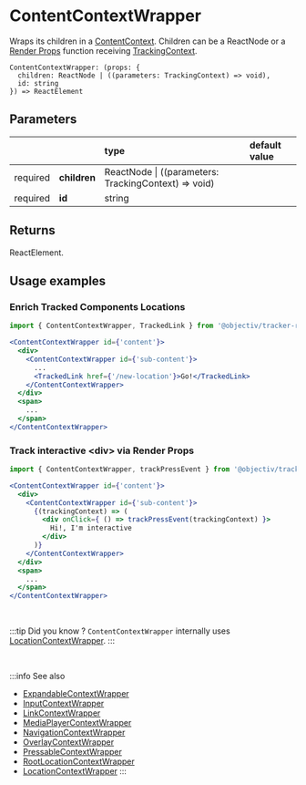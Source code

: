 # ContentContextWrapper

Wraps its children in a [ContentContext](/taxonomy/reference/location-contexts/ContentContext.md). Children can be a ReactNode or a [Render Props](https://reactjs.org/docs/render-props.html#using-props-other-than-render) function receiving [TrackingContext](/tracking/react/api-reference/common/providers/TrackingContext.md).   

```tsx
ContentContextWrapper: (props: { 
  children: ReactNode | ((parameters: TrackingContext) => void), 
  id: string
}) => ReactElement
```

## Parameters
|          |              | type                                                     | default value |
|:--------:|:-------------|:---------------------------------------------------------|:--------------|
| required | **children** | ReactNode &vert; ((parameters: TrackingContext) => void) |               |
| required | **id**       | string                                                   |               |

## Returns
ReactElement.

## Usage examples


### Enrich Tracked Components Locations
```jsx
import { ContentContextWrapper, TrackedLink } from '@objectiv/tracker-react';
```

```jsx
<ContentContextWrapper id={'content'}>
  <div>
    <ContentContextWrapper id={'sub-content'}>
      ...
      <TrackedLink href={'/new-location'}>Go!</TrackedLink>
    </ContentContextWrapper>
  </div>
  <span>
    ...
  </span>
</ContentContextWrapper>
```

### Track interactive &lt;div&gt; via Render Props
```jsx
import { ContentContextWrapper, trackPressEvent } from '@objectiv/tracker-react';
```

```jsx
<ContentContextWrapper id={'content'}>
  <div>
    <ContentContextWrapper id={'sub-content'}>
      {(trackingContext) => (
        <div onClick={ () => trackPressEvent(trackingContext) }>
          Hi!, I'm interactive
        </div>
      )}
    </ContentContextWrapper>
  </div>
  <span>
    ...
  </span>
</ContentContextWrapper>
```


<br />

:::tip Did you know ?
`ContentContextWrapper` internally uses [LocationContextWrapper](/tracking/react/api-reference/locationWrappers/LocationContextWrapper.md).
:::

<br />

:::info See also
- [ExpandableContextWrapper](/tracking/react/api-reference/locationWrappers/ExpandableContextWrapper.md)
- [InputContextWrapper](/tracking/react/api-reference/locationWrappers/InputContextWrapper.md)
- [LinkContextWrapper](/tracking/react/api-reference/locationWrappers/LinkContextWrapper.md)
- [MediaPlayerContextWrapper](/tracking/react/api-reference/locationWrappers/MediaPlayerContextWrapper.md)
- [NavigationContextWrapper](/tracking/react/api-reference/locationWrappers/NavigationContextWrapper.md)
- [OverlayContextWrapper](/tracking/react/api-reference/locationWrappers/OverlayContextWrapper.md)
- [PressableContextWrapper](/tracking/react/api-reference/locationWrappers/PressableContextWrapper.md)
- [RootLocationContextWrapper](/tracking/react/api-reference/locationWrappers/RootLocationContextWrapper.md)
- [LocationContextWrapper](/tracking/react/api-reference/locationWrappers/LocationContextWrapper.md)
:::
